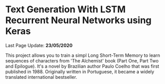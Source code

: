# Text Generation With LSTM Recurrent Neural Networks using Keras

Last Page Update: **23/05/2020**


 This project allows you to train a simpl Long Short-Term Memory to learn sequences of characters from 'The Alchemist' book (Part One, Part Two and Epilogue). It's a novel by Brazilian author Paulo Coelho that was first published in 1988. Originally written in Portuguese, it became a widely translated international bestseller.